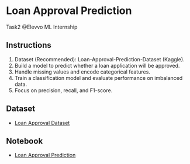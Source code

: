 # Loan Approval Prediction
Task2 @Elevvo ML Internship
## Instructions
1. Dataset (Recommended): Loan-Approval-Prediction-Dataset (Kaggle).
2. Build a model to predict whether a loan application will be approved.
3. Handle missing values and encode categorical features.
4. Train a classification model and evaluate performance on imbalanced data.
5. Focus on precision, recall, and F1-score.

## Dataset
- [Loan Approval Dataset](https://www.kaggle.com/datasets/architsharma01/loan-approval-prediction-dataset)

## Notebook
- [Loan Approval Prediction]()
